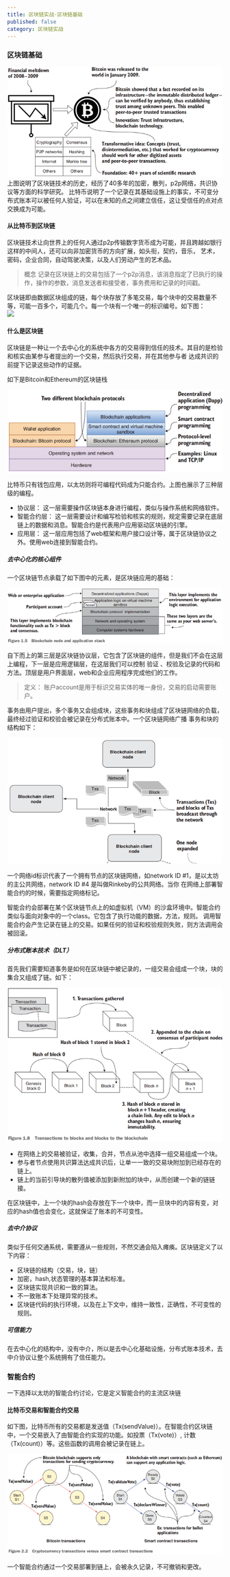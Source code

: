 ```yaml
---
title: 区块链实战-区块链基础
published: false
category: 区块链实战
---
```


### 区块链基础
![](/assets/blockchainInAction/blockchian-basic-1.png)     
上图说明了区块链技术的历史，经历了40多年的加密，散列，p2p网络，共识协议等方面的科学研究。
比特币说明了一个记录在其基础设施上的事实，不可变分布式账本可以被任何人验证，可以在未知的点之间建立信任，这让受信任的点对点交换成为可能。


#### 从比特币到区块链
区块链技术让向世界上的任何人通过p2p传输数字货币成为可能，并且跨越如银行这样的中间人，还可以向非加密货币的方向扩展，如头衔，契约，音乐，
艺术，密码，企业合同，自动驾驶决策，以及人们劳动产生的艺术品。     
>概念 记录在区块链上的交易包括了一个p2p消息，该消息指定了已执行的操作，操作的参数，消息发送者和接受者，事务费用和记录的时间戳。      

区块链即由数据区块组成的链，每个块存放了多笔交易，每个块中的交易数量不等，可能一百多个，可能几个。每一个块有一个唯一的标识编号。如下图：        
![](/assets/blockchainInAction/blockchian-basic-2.png)          

#### 什么是区块链
区块链是一种让一个去中心化的系统中各方的交易得到信任的技术。其目的是检验和核实由某参与者提出的一个交易，然后执行交易，并在其他参与者
达成共识的前提下记录这些动作的证据。

如下是Bitcoin和Ethereum的区块链栈

![](/assets/blockchainInAction/bitcoin-ethereum-stack.png) 

比特币只有钱包应用，以太坊则将可编程代码成为只能合约。上图也展示了三种层级的编程。
* 协议层： 这一层需要操作区块链本身进行编程，类似与操作系统和网络软件。
* 智能合约层： 这一层需要设计和编写检验和核实的规则，规定需要记录在底层链上的数据和消息。智能合约是代表用户应用驱动区块链的引擎。
* 应用层： 这一层应用包括了web框架和用户接口设计等，属于区块链协议之外。使用web连接到智能合约。

##### 去中心化的核心组件
一个区块链节点承载了如下图中的元素，是区块链应用的基础：

![](/assets/blockchainInAction/blockchain-node-stack.png) 

自下而上的第三层是区块链协议层，它包含了区块链的组件，但是我们不会在这层上编程，下一层是应用逻辑层，在这层我们可以控制
验证 、校验及记录的代码和方法。顶层是用户界面层，web和企业应用程序完成他们的工作。

>定义： 账户account是用于标识交易实体的唯一身份，交易的启动需要账户。

事务由用户提出，多个事务又会组成块，这些事务和块组成了区块链网络的负载，最终经过验证和校验会被记录在分布式账本中。一个区块链网络广播
事务和块的结构如下：

![](/assets/blockchainInAction/nodes-network-1.png) 

一个网络id标识代表了一个拥有节点的区块链网络，如network ID #1，是以太坊的主公共网络，network ID #4 是叫做Rinkeby的公共网络。当你
在网络上部署智能合约的时候，需要指定网络标记。

智能合约会部署在某个区块链节点上的如虚拟机（VM）的沙盒环境中。智能合约类似与面向对象中的一个class。它包含了执行功能的数据，方法，规则。
调用智能合约会产生记录在链上的交易。如果任何的验证和校验规则失败，则方法调用会被回滚。

##### 分布式账本技术（DLT）
首先我们需要知道事务是如何在区块链中被记录的，一组交易会组成一个块，块的集合又组成了链。如下：

![](/assets/blockchainInAction/tx-block-blockchain.png) 

* 在网络上的交易被验证，收集，合并，节点从池中选择一组交易组成一个块。
* 参与者节点使用共识算法达成共识后，让单一一致的交易块附加到已经存在的链上。
* 链上的当前引导块的散列值被添加到新附加的块中，从而创建一个新的链链接。

在区块链中，上一个块的hash会存放在下一个块中，而一旦块中的内容有变，对应的hash值也会变化，这就保证了账本的不可变性。

##### 去中介协议
类似于任何交通系统，需要遵从一些规则，不然交通会陷入瘫痪。区块链定义了以下内容：
* 区块链的结构（交易，块，链）
* 加密，hash,状态管理的基本算法和标准。
* 区块链实现共识和一致的算法。
* 不一致账本下处理异常的技术。
* 区块链代码的执行环境，以及在上下文中，维持一致性，正确性，不可变性的规则。

##### 可信能力
在去中心化的结构中，没有中介，所以是去中心化基础设施，分布式账本技术，去中介协议让整个系统拥有了信任能力。

### 智能合约
一下选择以太坊的智能合约讨论，它是定义智能合约的主流区块链

#### 比特币交易和智能合约交易
如下图，比特币所有的交易都是发送值（Tx(sendValue)）。在智能合约区块链中，一个交易嵌入了由智能合约实现的功能。如投票（Tx(vote)）,
计数（Tx(count)）等。这些函数的调用会被记录在链上。

![](/assets/blockchainInAction/加密货币交易和智能合约交易.png) 

一个智能合约通过一个交易部署到链上，会被永久记录，不可撤销和更改。

